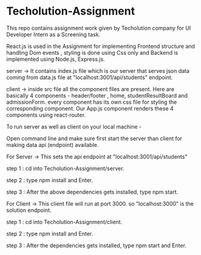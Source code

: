 # Techolution-Assignment

This repo contains assignment work given by Techolution company for UI Developer Intern as a Screening task.

React.js is used in the Assignment for implementing Frontend structure and handling Dom events , styling is done using Css only and Backend is implemented using Node.js, Express.js.

server -> It contains index.js file which is our server that serves json data coming from data.js file at "localhost:3001/api/students" endpoint.

client -> inside src file all the component files are present. Here are basically 4 components - header/footer , home, studentResultBoard and admissionForm.
every component has its own css file for styling the corresponding component. Our App.js component renders these 4 components using react-router.

To run server as well as client on your local machine -

Open command line and make sure first start the server than client for making data api (endpoint) available.

For Server -> This sets the api endpoint at "localhost:3001/api/students"

step 1 : cd into Techolution-Assignment/server.

step 2 : type npm install and Enter.

step 3 : After the above dependencies gets installed, type npm start.

For Client -> This client file will run at port 3000. so "localhost:3000" is the solution endpoint.

step 1 : cd into Techolution-Assignment/client.

step 2 : type npm install and Enter.

step 3 : After the dependencies gets installed, type npm start and Enter.
